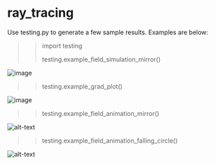 # ray_tracing



Use testing.py to generate a few sample results. Examples are below:

>> import testing 
>> 
>> testing.example_field_simulation_mirror()


![image](https://user-images.githubusercontent.com/30481206/153725826-b8a2333e-6024-48ce-acdb-9ad683778501.png)



>> testing.example_grad_plot()

![image](https://user-images.githubusercontent.com/30481206/153726012-c96ee07c-d704-4ea3-acfe-fcd3a3089d9c.png)


>> testing.example_field_animation_mirror()

![alt-text](https://github.com/aminaconda/ray_tracing/blob/master/anim_fix_circle.gif)


>> testing.example_field_animation_falling_circle()

![alt-text](https://github.com/aminaconda/ray_tracing/blob/master/anim_falling_circle.gif)

